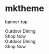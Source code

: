# mktheme
banner-top
<div class="banner-top-wrapper">
<div class="banner-top-content">
<div class="banner-item"><img src="{{media url="wysiwyg/Rectangle_5_copy.png"}}" alt="">
<div class="text-content">
<div class="title">Outdoor Dining</div>
<a class="shop-now">Shop Now</a></div>
</div>
<div class="banner-item"><img src="{{media url="wysiwyg/Rectangle_5_copy_2_1_.png"}}" alt="">
<div class="text-content">
<div class="title">Outdoor Dining</div>
<a class="shop-now">Shop Now</a></div>
</div>
</div>
</div>
